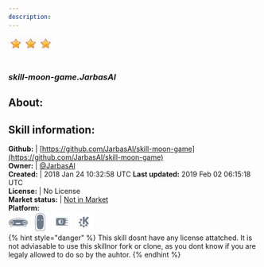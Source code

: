 ```yaml
---    
description:   
---    
```

![](../.gitbook/assets/star.png)![](../.gitbook/assets/star.png)![](../.gitbook/assets/star.png)  
#   
### _skill-moon-game.JarbasAl_  
## About:  


## Skill information:  
**Github:** | [https://github.com/JarbasAl/skill-moon-game](https://github.com/JarbasAl/skill-moon-game)  
**Owner:** | [@JarbasAl](https://github.com/JarbasAl)  
**Created:** | 2018 Jan 24 10:32:58 UTC  **Last updated:** 2019 Feb 02 06:15:18 UTC  
**License:** | No License  
**Market status:** | [Not in Market](https://market.mycroft.ai/skill/)  
**Platform:**  
 ![](../.gitbook/assets/mark-1-icon.png)  ![](../.gitbook/assets/mark-2-icon.png)  ![](../.gitbook/assets/picroft-icon.png)  ![](../.gitbook/assets/kde.png)   
{% hint style="danger" %}
This skill dosnt have any license attatched. It is not adviasable to use this skillnor fork or clone, as you dont know if you are legaly allowed to do so by the auhtor.
{% endhint %}
